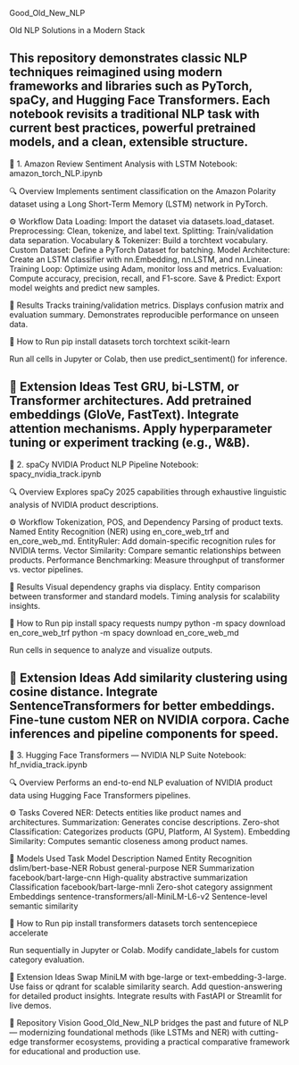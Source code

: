 Good_Old_New_NLP

Old NLP Solutions in a Modern Stack

This repository demonstrates classic NLP techniques reimagined using modern frameworks and libraries such as PyTorch, spaCy, and Hugging Face Transformers.
Each notebook revisits a traditional NLP task with current best practices, powerful pretrained models, and a clean, extensible structure.
------------------------------------------------
📘 1. Amazon Review Sentiment Analysis with LSTM
Notebook: amazon_torch_NLP.ipynb

🔍 Overview
Implements sentiment classification on the Amazon Polarity dataset using a Long Short-Term Memory (LSTM) network in PyTorch.

⚙️ Workflow
Data Loading: Import the dataset via datasets.load_dataset.
Preprocessing: Clean, tokenize, and label text.
Splitting: Train/validation data separation.
Vocabulary & Tokenizer: Build a torchtext vocabulary.
Custom Dataset: Define a PyTorch Dataset for batching.
Model Architecture: Create an LSTM classifier with nn.Embedding, nn.LSTM, and nn.Linear.
Training Loop: Optimize using Adam, monitor loss and metrics.
Evaluation: Compute accuracy, precision, recall, and F1-score.
Save & Predict: Export model weights and predict new samples.

🧪 Results
Tracks training/validation metrics.
Displays confusion matrix and evaluation summary.
Demonstrates reproducible performance on unseen data.

💾 How to Run
pip install datasets torch torchtext scikit-learn

Run all cells in Jupyter or Colab, then use predict_sentiment() for inference.

🚀 Extension Ideas
Test GRU, bi-LSTM, or Transformer architectures.
Add pretrained embeddings (GloVe, FastText).
Integrate attention mechanisms.
Apply hyperparameter tuning or experiment tracking (e.g., W&B).
------------------------------------------------
🧩 2. spaCy NVIDIA Product NLP Pipeline
Notebook: spacy_nvidia_track.ipynb

🔍 Overview
Explores spaCy 2025 capabilities through exhaustive linguistic analysis of NVIDIA product descriptions.

⚙️ Workflow
Tokenization, POS, and Dependency Parsing of product texts.
Named Entity Recognition (NER) using en_core_web_trf and en_core_web_md.
EntityRuler: Add domain-specific recognition rules for NVIDIA terms.
Vector Similarity: Compare semantic relationships between products.
Performance Benchmarking: Measure throughput of transformer vs. vector pipelines.

🧪 Results
Visual dependency graphs via displacy.
Entity comparison between transformer and standard models.
Timing analysis for scalability insights.

💾 How to Run
pip install spacy requests numpy
python -m spacy download en_core_web_trf
python -m spacy download en_core_web_md

Run cells in sequence to analyze and visualize outputs.

🚀 Extension Ideas
Add similarity clustering using cosine distance.
Integrate SentenceTransformers for better embeddings.
Fine-tune custom NER on NVIDIA corpora.
Cache inferences and pipeline components for speed.
------------------------------------------------
🤖 3. Hugging Face Transformers — NVIDIA NLP Suite
Notebook: hf_nvidia_track.ipynb

🔍 Overview
Performs an end-to-end NLP evaluation of NVIDIA product data using Hugging Face Transformers pipelines.

⚙️ Tasks Covered
NER: Detects entities like product names and architectures.
Summarization: Generates concise descriptions.
Zero-shot Classification: Categorizes products (GPU, Platform, AI System).
Embedding Similarity: Computes semantic closeness among product names.

🧠 Models Used
Task	Model	Description
Named Entity Recognition	dslim/bert-base-NER	Robust general-purpose NER
Summarization	facebook/bart-large-cnn	High-quality abstractive summarization
Classification	facebook/bart-large-mnli	Zero-shot category assignment
Embeddings	sentence-transformers/all-MiniLM-L6-v2	Sentence-level semantic similarity

💾 How to Run
pip install transformers datasets torch sentencepiece accelerate

Run sequentially in Jupyter or Colab. Modify candidate_labels for custom category evaluation.

🚀 Extension Ideas
Swap MiniLM with bge-large or text-embedding-3-large.
Use faiss or qdrant for scalable similarity search.
Add question-answering for detailed product insights.
Integrate results with FastAPI or Streamlit for live demos.

🧭 Repository Vision
Good_Old_New_NLP bridges the past and future of NLP — modernizing foundational methods (like LSTMs and NER) with cutting-edge transformer ecosystems, providing a practical comparative framework for educational and production use.
